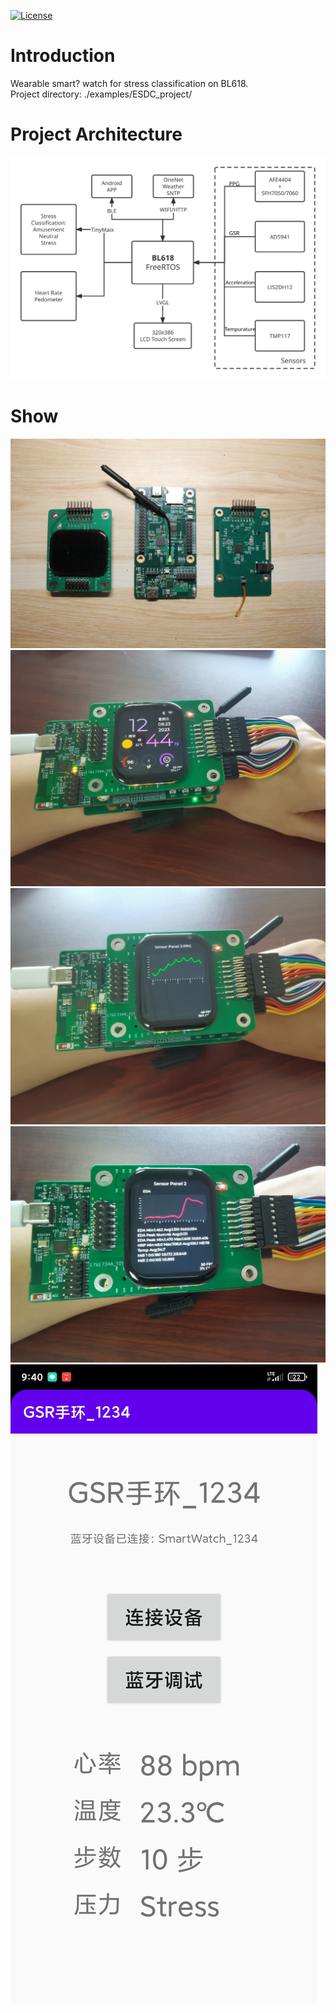 [![License](https://img.shields.io/badge/License-Apache--2.0-brightgreen)](LICENSE)

# Introduction
Wearable smart? watch for stress classification on BL618.  
Project directory: ./examples/ESDC_project/

# Project Architecture

![Project Architecture](fig1.svg)

# Show
![Show0](show0.jpg)
![Show1](show1.jpg)
![Show2](show2.jpg)
![Show3](show3.jpg)
![Show4](show4.jpg)